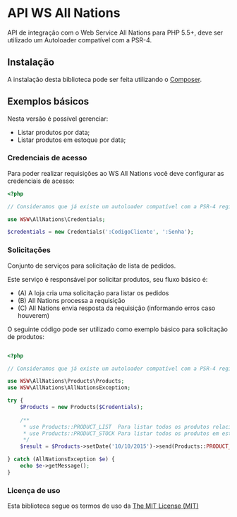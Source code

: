 # API WS All Nations


API de integração com o Web Service All Nations para PHP 5.5+, deve ser utilizado um Autoloader compatível com a PSR-4.

## Instalação

A instalação desta biblioteca pode ser feita utilizando o [Composer](https://getcomposer.org/).

## Exemplos básicos

Nesta versão é possível gerenciar:

* Listar produtos por data;
* Listar produtos em estoque por data;

### Credenciais de acesso

Para poder realizar requisições ao WS All Nations você deve configurar as credenciais de acesso:

```php
<?php

// Consideramos que já existe um autoloader compatível com a PSR-4 registrado

use WSW\AllNations\Credentials;

$credentials = new Credentials(':CodigoCliente', ':Senha');

```

### Solicitações

Conjunto de serviços para solicitação de lista de pedidos.

Este serviço é responsável por solicitar produtos, seu fluxo básico é:
     
* (A) A loja cria uma solicitação para listar os pedidos
* (B) All Nations processa a requisição
* (C) All Nations envia resposta da requisição (informando erros caso houverem)


O seguinte código pode ser utilizado como exemplo básico para solicitação de produtos:

```php

<?php

// Consideramos que já existe um autoloader compatível com a PSR-4 registrado e as credenciais foram configuradas em $credentials

use WSW\AllNations\Products\Products;
use WSW\AllNations\AllNationsException;

try {
    $Products = new Products($Credentials);
    
    /**
     * use Products::PRODUCT_LIST  Para listar todos os produtos relacionandos a data da pesquisa.
     * use Products::PRODUCT_STOCK Para listar todos os produtos em estoque relacionados a data da pesquisa
     */
    $result = $Products->setDate('10/10/2015')->send(Products::PRODUCT_LIST);

} catch (AllNationsException $e) {
    echo $e->getMessage();
}


```


### Licença de uso

Esta biblioteca segue os termos de uso da [The MIT License (MIT)](LICENSE.md)
